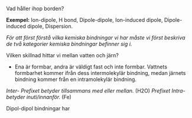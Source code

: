 Vad håller ihop borden?

**Exempel:**
Ion-dipole, H bond, Dipole-dipole, Ion-induced dipole, Dipole-induced dipole, Dispersion.

*För att först förstå vilka kemiska bindningar vi har måste vi först beskriva de två kategorier kemiska bindningar befinner sig i.*

Vilken skillnad hittar vi mellan vatten och järn?
- Ena är formbar, andra är väldigt fast och inte formbar.
Vattnets formbarhet kommer ifrån dess intermolekylär bindning, medan järnets bindning kommer från en intramolekylär bindning.

*Inter- Prefixet betyder tillsammans med eller mellan.* (H2O)
*Prefixet Intra- betyder inuti/innanför.* (Fe)

Dipol-dipol bindningar har 